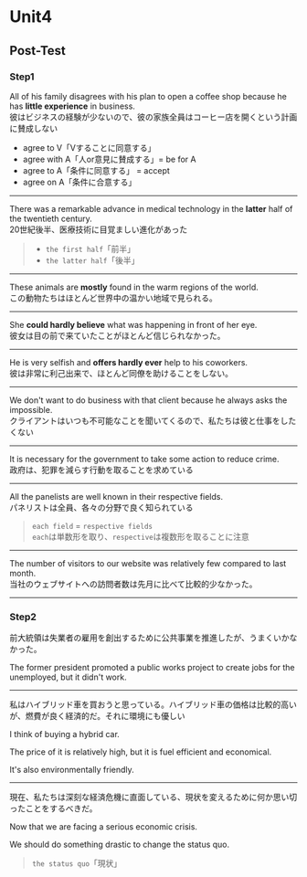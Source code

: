 # Unit4

## Post-Test

### Step1

All of his family disagrees with his plan to open a coffee shop because he has **little experience** in business.  
彼はビジネスの経験が少ないので、彼の家族全員はコーヒー店を開くという計画に賛成しない

- agree to V「Vすることに同意する」
- agree with A「人or意見に賛成する」= be for A
- agree to A「条件に同意する」 = accept
- agree on A「条件に合意する」

---

There was a remarkable advance in medical technology in the **latter** half of the twentieth century.  
20世紀後半、医療技術に目覚ましい進化があった

> - `the first half`「前半」
> - `the latter half`「後半」

---

These animals are **mostly** found in the warm regions of the world.  
この動物たちはほとんど世界中の温かい地域で見られる。

---

She **could hardly believe** what was happening in front of her eye.  
彼女は目の前で来ていたことがほとんど信じられなかった。

---

He is very selfish and **offers hardly ever** help to his coworkers.  
彼は非常に利己出来で、ほとんど同僚を助けることをしない。

---

We don't want to do business with that client because he always asks the impossible.  
クライアントはいつも不可能なことを聞いてくるので、私たちは彼と仕事をしたくない

---

It is necessary for the government to take some action to reduce crime.  
政府は、犯罪を減らす行動を取ることを求めている

---

All the panelists are well known in their respective fields.  
パネリストは全員、各々の分野で良く知られている

> `each field` = `respective fields`  
> `each`は単数形を取り、`respective`は複数形を取ることに注意

---

The number of visitors to our website was relatively few compared to last month.  
当社のウェブサイトへの訪問者数は先月に比べて比較的少なかった。

---

### Step2

前大統領は失業者の雇用を創出するために公共事業を推進したが、うまくいかなかった。

The former president promoted a public works project to create jobs for the unemployed, but it didn't work.

---

私はハイブリッド車を買おうと思っている。ハイブリッド車の価格は比較的高いが、燃費が良く経済的だ。それに環境にも優しい

I think of buying a hybrid car.

The price of it is relatively high, but it is fuel efficient and economical.

It's also environmentally friendly.

---

現在、私たちは深刻な経済危機に直面している、現状を変えるために何か思い切ったことをするべきだ。

Now that we are facing a serious economic crisis.

We should do something drastic to change the status quo.

> `the status quo`「現状」
